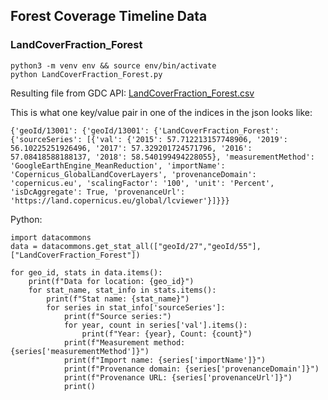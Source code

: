 ## Forest Coverage Timeline Data

### LandCoverFraction_Forest

	python3 -m venv env && source env/bin/activate
	python LandCoverFraction_Forest.py

Resulting file from GDC API: [LandCoverFraction_Forest.csv](LandCoverFraction_Forest.csv)

This is what one key/value pair in one of the indices in the json looks like: 

    {'geoId/13001': {'geoId/13001': {'LandCoverFraction_Forest': {'sourceSeries': [{'val': {'2015': 57.712213157748906, '2019': 56.10225251926496, '2017': 57.329201724571796, '2016': 57.08418588188137, '2018': 58.540199494228055}, 'measurementMethod': 'GoogleEarthEngine_MeanReduction', 'importName': 'Copernicus_GlobalLandCoverLayers', 'provenanceDomain': 'copernicus.eu', 'scalingFactor': '100', 'unit': 'Percent', 'isDcAggregate': True, 'provenanceUrl': 'https://land.copernicus.eu/global/lcviewer'}]}}}

Python:

    import datacommons
    data = datacommons.get_stat_all(["geoId/27","geoId/55"], ["LandCoverFraction_Forest"])

    for geo_id, stats in data.items():
        print(f"Data for location: {geo_id}")
        for stat_name, stat_info in stats.items():
            print(f"Stat name: {stat_name}")
            for series in stat_info['sourceSeries']:
                print(f"Source series:")
                for year, count in series['val'].items():
                    print(f"Year: {year}, Count: {count}")
                print(f"Measurement method: {series['measurementMethod']}")
                print(f"Import name: {series['importName']}")
                print(f"Provenance domain: {series['provenanceDomain']}")
                print(f"Provenance URL: {series['provenanceUrl']}")
                print()
